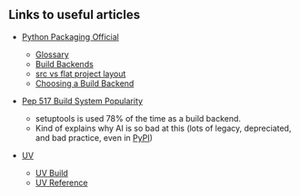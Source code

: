 ## Links to useful articles
- [Python Packaging Official](https://packaging.python.org/en/latest/overview/)
    - [Glossary](https://packaging.python.org/en/latest/glossary/#glossary)
    - [Build Backends](https://packaging.python.org/en/latest/guides/tool-recommendations/#build-backends)
    - [src vs flat project layout](https://packaging.python.org/en/latest/discussions/src-layout-vs-flat-layout/)
    - [Choosing a Build Backend](https://packaging.python.org/en/latest/tutorials/packaging-projects/#choosing-a-build-backend)

- [Pep 517 Build System Popularity](https://medium.com/quansight/pep-517-build-system-popularity-b4daccaa47fc)
    - setuptools is used 78% of the time as a build backend.
    - Kind of explains why AI is so bad at this (lots of legacy, depreciated, and bad practice, even in [PyPI](https://pypi.org/))

- [UV](https://docs.astral.sh/uv/)
    - [UV Build](https://docs.astral.sh/uv/concepts/projects/build/)
    - [UV Reference](https://docs.astral.sh/uv/reference/)
